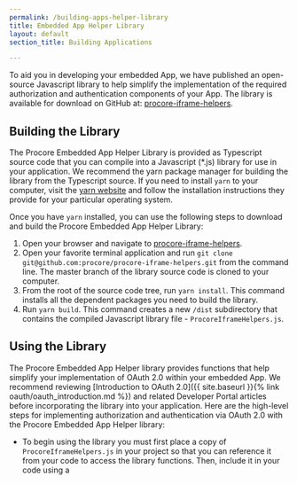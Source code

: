 ```yaml
---
permalink: /building-apps-helper-library
title: Embedded App Helper Library
layout: default
section_title: Building Applications

---
```


To aid you in developing your embedded App, we have published an open-source Javascript library to help simplify the implementation of the required authorization and authentication components of your App.
The library is available for download on GitHub at: [procore-iframe-helpers](https://github.com/procore/procore-iframe-helpers).

## Building the Library

The Procore Embedded App Helper Library is provided as Typescript source code that you can compile into a Javascript (*.js) library for use in your application.
We recommend the yarn package manager for building the library from the Typescript source.
If you need to install `yarn` to your computer, visit the [yarn website](https://yarnpkg.com/en/docs/install) and follow the installation instructions they provide for your particular operating system.

Once you have `yarn` installed, you can use the following steps to download and build the Procore Embedded App Helper Library:

1. Open your browser and navigate to [procore-iframe-helpers](https://github.com/procore/procore-iframe-helpers).
1. Open your favorite terminal application and run `git clone git@github.com:procore/procore-iframe-helpers.git` from the command line. The master branch of the library source code is cloned to your computer.
1. From the root of the source code tree, run `yarn install`. This command installs all the dependent packages you need to build the library.
1. Run `yarn build`. This command creates a new `/dist` subdirectory that contains the compiled Javascript library file - `ProcoreIframeHelpers.js`.

## Using the Library

The Procore Embedded App Helper library provides functions that help simplify your implementation of OAuth 2.0 within your embedded App. We recommend reviewing [Introduction to OAuth 2.0]({{ site.baseurl }}{% link oauth/oauth_introduction.md %}) and related Developer Portal articles before incorporating the library into your application. Here are the high-level steps for implementing authorization and authentication via OAuth 2.0 with the Procore Embedded App Helper library:

- To begin using the library you must first place a copy of `ProcoreIframeHelpers.js` in your project so that you can reference it from your code to access the library functions. Then, include it in your code using a <script> tag (e.g., `<script type="text/javascript" src="/libraries/ProcoreIframeHelpers.js"></script>`)
- On the landing page for your application, initialize the library using `const context = procoreIframeHelpers.initialize();`. This sets the proper context for subsequent calls to the library functions.
- Place a button or other clickable control on the page, which when clicked, runs the `context.authentication.authenticate()` function. This displays the Procore login panel through which your end user authorizes your application to connect to their Procore account. Upon successful authentication of the end user's credentials, `context.authentication.notifySuccess({})` is called from your main page causing the login panel to close and your embedded App to launch within the Procore web user interface.

The following diagram illustrates the general flow of the authorization and authentication process using the Procore Embedded App Helper library:

![IFrame library flow]({{ site.baseurl }}/assets/guides/iframe-library-flow.png)

Here are some sample code pages to help you get started.

**Landing Page:**

```html
<html>
<head>
  <script type="text/javascript" src="/libraries/ProcoreIframeHelpers.js"></script>
  <script>
    $(document).ready(function() {

      const context = procoreIframeHelpers.initialize();

      $('#submit1').on('click', function() {

        context.authentication.authenticate({

        // Set this to a URL on your domain that will start the authentication process.
        // This URL points to a route that calls the /oauth/authorize endpoint with client_id,
        // response_type, and redirect_uri query parameters...
        // https://login.procore.com/oauth/authorize?client_id=<ClientID>&response_type=<ResponseType>&redirect_uri=<RedirectID>
        url: "/auth/procore",

        // Send the end user to the /main route of your embedded app if authentication is successful.
        // This can be any route you choose.
        // You can optionally include a payload as a function parameter (i.e., function(payload))
        onSuccess: function() {
          window.location = "/main"
        },

        // Error handling function that runs if authentication fails. Here we are just logging the error
        // to the console, but you will want to display an error to the user. This
        // function can be triggered by you, or will be triggered automatically if the
        // user closes the authenication window.
        onFailure: function(error) {
          console.log(error);
        }

        });
      });
    });
  </script>
</head>
<body>
  <div>
    <h1>Welcome to the Embedded App!</h1>
    <input id="submit1" type="button" value="Allow the Embedded App to Access Your Procore Data"/>
  </div>
</body>
</html>
```

**Main App Page:**

```html
<html>
<head>
  <script type="text/javascript" src="/libraries/ProcoreIframeHelpers.js"></script>
  <script>
    const context = procoreIframeHelpers.initialize();

    // Call notifySuccess to close the login panel. An optional payload to be passed to your
    // onSuccess handler can be included with the notifySuccess method...
    context.authentication.notifySuccess({})
  </script>
</head>
<body>
  <div>
    <h1>Here is the main page of your embedded App!</h1>
  </div>
</body>
</html>
```

## Things to Consider

Here are a few points to consider as you work with the Procore Embedded App Helper library.

- If your application uses the [OAuth 2.0 Authorization Code Grant]({{ site.baseurl }}{% link oauth/oauth_auth_grant_flow.md %}) flow, the user will be redirected to your application's registered redirect_uri with the authorization code included as a URL hash fragment. You will need to implement a callback function that parses this fragment in order to obtain the authorization code so that you can subsequently exchange it for an access token and successfully make calls to the Procore API.
- If your application uses the [OAuth 2.0 Implicit Grant]({{ site.baseurl }}{% link oauth/oauth_implicit_flow.md %}) flow, the user will be redirected to your application's registered redirect_uri with the access token included as a URL hash fragment. You will need to implement a callback function that parses this fragment in order to obtain the access token so that you can successfully make calls to the Procore API.
